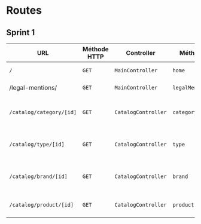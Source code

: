 # Routes

## Sprint 1

| URL | Méthode HTTP | Controller | Méthode | Titre | Contenu | Commentaire |
|--|--|--|--|--|--|--|
| `/` | `GET` | `MainController` | `home` | Dans les shoe | 5 catégories | - |
|/legal-mentions/| `GET`| `MainController` | `legalMentions` | Legal Mentions | Legal Mentions | - |
| `/catalog/category/[id]` | `GET` | `CatalogController` | `category` | #Name of the category# |  Products attached to the category | [id] represents the id of the category |
| `/catalog/type/[id]` | `GET` | `CatalogController` | `type` | #Name of the type# |  Products attached to the type | [id] represents the id of the type |
| `/catalog/brand/[id]` | `GET` | `CatalogController` | `brand` | #Name of the brand# | products attached to the brand  | [id] represents the id of the brand] |
| `/catalog/product/[id]` | `GET` | `CatalogController` | `product` | # Name of the Product #| Product details | (`[id]`) => represent the Product id |